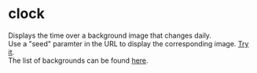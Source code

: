 # clock
Displays the time over a background image that changes daily.\
Use a "seed" paramter in the URL to display the corresponding image. [Try it](https://flamesdev.github.io/clock/?seed=Hello+world%21).\
The list of backgrounds can be found [here](https://unsplash.com/collections/4265891/featured).
